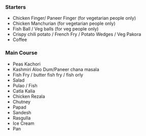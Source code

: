 ### Starters
- Chicken Finger/ Paneer Finger (for vegetarian people only)
- Chicken Manchurian (for vegetarian people only)
- Fish Ball / Veg balls (for veg people only)
- Crispy chili potato / French Fry / Potato Wedges / Veg Pakora
- Coffee

### Main Course 
- Peas Kachori
- Kashmiri Aloo Dum/Paneer chana masala
- Fish Fry / butter fish fry / fish orly
- Salad
- Pulao / Fish 
- Catla Kalia 
- Chicken Rezala 
- Chutney
- Papad
- Sandesh
- Rasgulla
- Ice Cream
- Pan